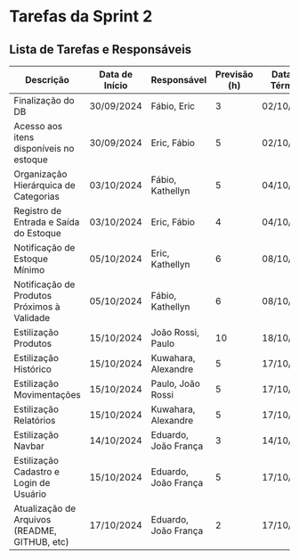 # Tarefas da Sprint 2

## Lista de Tarefas e Responsáveis

| **Descrição**                                 | **Data de Início** | **Responsável**                   | **Previsão (h)** | **Data de Término** |
|-----------------------------------------------|--------------------|-----------------------------------|------------------|---------------------|
| Finalização do DB                             | 30/09/2024         | Fábio, Eric                       | 3                | 02/10/2024          |
| Acesso aos itens disponíveis no estoque       | 30/09/2024         | Eric, Fábio                       | 5                | 02/10/2024          |
| Organização Hierárquica de Categorias         | 03/10/2024         | Fábio, Kathellyn                  | 5                | 04/10/2024          |
| Registro de Entrada e Saída do Estoque        | 03/10/2024         | Eric, Fábio                       | 4                | 04/10/2024          |
| Notificação de Estoque Mínimo                 | 05/10/2024         | Eric, Kathellyn                   | 6                | 08/10/2024          |
| Notificação de Produtos Próximos à Validade   | 05/10/2024         | Fábio, Kathellyn                  | 6                | 08/10/2024          |
| Estilização Produtos                          | 15/10/2024         | João Rossi, Paulo                 | 10               | 18/10/2024          |
| Estilização Histórico                         | 15/10/2024         | Kuwahara, Alexandre               | 5                | 17/10/2024          |
| Estilização Movimentações                     | 15/10/2024         | Paulo, João Rossi                 | 5                | 17/10/2024          |
| Estilização Relatórios                        | 15/10/2024         | Kuwahara, Alexandre               | 5                | 17/10/2024          |
| Estilização Navbar                            | 14/10/2024         | Eduardo, João França              | 3                | 14/10/2024          |
| Estilização Cadastro e Login de Usuário       | 15/10/2024         | Eduardo, João França              | 5                | 17/10/2024          |
| Atualização de Arquivos (README, GITHUB, etc) | 17/10/2024         | Eduardo, João França              | 2                | 17/10/2024          |

